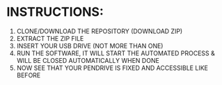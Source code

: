 # INSTRUCTIONS:

1. CLONE/DOWNLOAD THE REPOSITORY (DOWNLOAD ZIP)
2. EXTRACT THE ZIP FILE
3. INSERT YOUR USB DRIVE (NOT MORE THAN ONE)
4. RUN THE SOFTWARE, IT WILL START THE AUTOMATED PROCESS & WILL BE CLOSED AUTOMATICALLY WHEN DONE
5. NOW SEE THAT YOUR PENDRIVE IS FIXED AND ACCESSIBLE LIKE BEFORE
